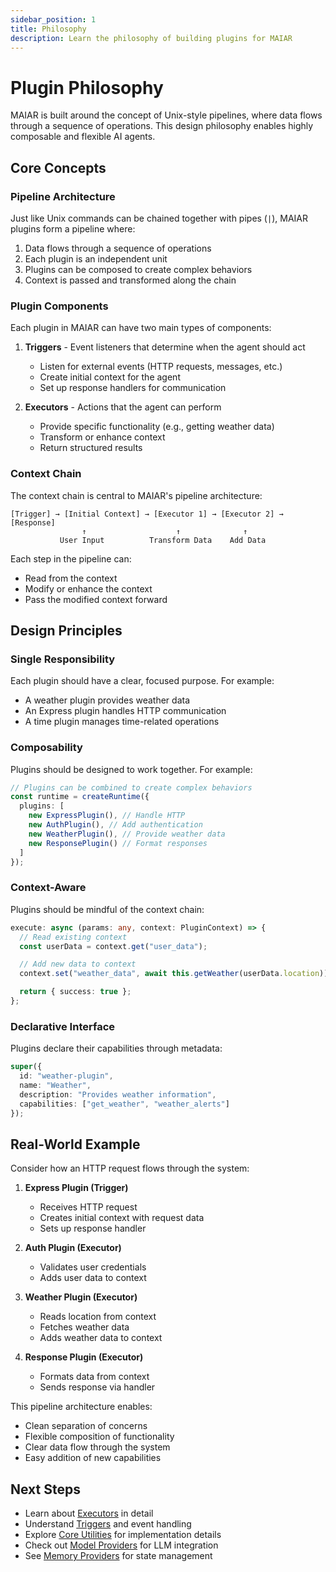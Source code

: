 ```yaml
---
sidebar_position: 1
title: Philosophy
description: Learn the philosophy of building plugins for MAIAR
---
```


# Plugin Philosophy

MAIAR is built around the concept of Unix-style pipelines, where data flows through a sequence of operations. This design philosophy enables highly composable and flexible AI agents.

## Core Concepts

### Pipeline Architecture

Just like Unix commands can be chained together with pipes (`|`), MAIAR plugins form a pipeline where:

1. Data flows through a sequence of operations
2. Each plugin is an independent unit
3. Plugins can be composed to create complex behaviors
4. Context is passed and transformed along the chain

### Plugin Components

Each plugin in MAIAR can have two main types of components:

1. **Triggers** - Event listeners that determine when the agent should act

   - Listen for external events (HTTP requests, messages, etc.)
   - Create initial context for the agent
   - Set up response handlers for communication

2. **Executors** - Actions that the agent can perform
   - Provide specific functionality (e.g., getting weather data)
   - Transform or enhance context
   - Return structured results

### Context Chain

The context chain is central to MAIAR's pipeline architecture:

```
[Trigger] → [Initial Context] → [Executor 1] → [Executor 2] → [Response]
                ↑                    ↑              ↑
           User Input          Transform Data    Add Data
```

Each step in the pipeline can:

- Read from the context
- Modify or enhance the context
- Pass the modified context forward

## Design Principles

### Single Responsibility

Each plugin should have a clear, focused purpose. For example:

- A weather plugin provides weather data
- An Express plugin handles HTTP communication
- A time plugin manages time-related operations

### Composability

Plugins should be designed to work together. For example:

```typescript
// Plugins can be combined to create complex behaviors
const runtime = createRuntime({
  plugins: [
    new ExpressPlugin(), // Handle HTTP
    new AuthPlugin(), // Add authentication
    new WeatherPlugin(), // Provide weather data
    new ResponsePlugin() // Format responses
  ]
});
```

### Context-Aware

Plugins should be mindful of the context chain:

```typescript
execute: async (params: any, context: PluginContext) => {
  // Read existing context
  const userData = context.get("user_data");

  // Add new data to context
  context.set("weather_data", await this.getWeather(userData.location));

  return { success: true };
};
```

### Declarative Interface

Plugins declare their capabilities through metadata:

```typescript
super({
  id: "weather-plugin",
  name: "Weather",
  description: "Provides weather information",
  capabilities: ["get_weather", "weather_alerts"]
});
```

## Real-World Example

Consider how an HTTP request flows through the system:

1. **Express Plugin (Trigger)**

   - Receives HTTP request
   - Creates initial context with request data
   - Sets up response handler

2. **Auth Plugin (Executor)**

   - Validates user credentials
   - Adds user data to context

3. **Weather Plugin (Executor)**

   - Reads location from context
   - Fetches weather data
   - Adds weather data to context

4. **Response Plugin (Executor)**
   - Formats data from context
   - Sends response via handler

This pipeline architecture enables:

- Clean separation of concerns
- Flexible composition of functionality
- Clear data flow through the system
- Easy addition of new capabilities

## Next Steps

- Learn about [Executors](./executors) in detail
- Understand [Triggers](./triggers) and event handling
- Explore [Core Utilities](../core-utilities/runtime) for implementation details
- Check out [Model Providers](../model-providers/overview) for LLM integration
- See [Memory Providers](../memory-providers/overview) for state management
